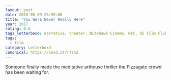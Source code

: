 ```yaml
---
layout: post 
date: 2018-05-09 23:59:00
title: "You Were Never Really Here"
year: 2017
rating: 0.6
tags_letterboxd: narrative, theater, Nitehawk Cinema, NYC, $5 Film Club
tags:
  - film
category: Letterboxd
canonical: https://boxd.it/rTsnZ
---
```


Someone finally made the meditative arthouse thriller the Pizzagate crowd has been waiting for.